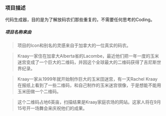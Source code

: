 ### 项目描述

代码生成器，目的是为了解放码农们那些重复的，不需要任何思考的Coding。

##### 项目名称来由

> 项目的Icon和别名的灵感来自于加拿大的一位真实的码农。

> Kraay一家住在加拿大Alberta省的Lacombe，最近他们把一年一度的玉米迷宫变成了一个巨大的二维码，并因这个全球最大的二维码获得了吉尼斯世界纪录。

> Kraay一家从1999年就开始制作巨大的玉米田迷宫，有一天Rachel Kraay在报纸上看到了一些二维码，和自己制作的玉米迷宫很像，于是想能不能用玉米田做一个二维码。

> 这个二维码占地6英亩，扫描结果是Kraay家庭农场的网站。这家人将在9月15号开一场舞会来庆祝他们的成果。
